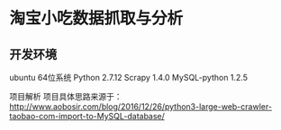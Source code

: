 淘宝小吃数据抓取与分析
====
开发环境
--------
ubuntu 64位系统
Python 2.7.12
Scrapy 1.4.0
MySQL-python 1.2.5

项目解析
项目具体思路来源于： http://www.aobosir.com/blog/2016/12/26/python3-large-web-crawler-taobao-com-import-to-MySQL-database/


